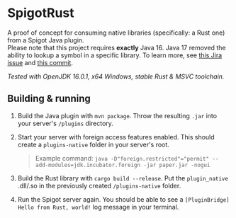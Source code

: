 # SpigotRust

A proof of concept for consuming native libraries (specifically: a Rust one) from a Spigot Java plugin.  
Please note that this project requires **exactly** Java 16. Java 17 removed the ability to lookup a symbol in a specific library. To learn more, see [this Jira issue](https://bugs.openjdk.java.net/browse/JDK-8268130) and [this commit](https://github.com/openjdk/jdk17/commit/59a539fef12dec6ba8af8a41000829402e7e9b72).

_Tested with OpenJDK 16.0.1, x64 Windows, stable Rust & MSVC toolchain._

## Building & running

1. Build the Java plugin with ```mvn package```. Throw the resulting ```.jar``` into your server's ```/plugins``` directory.
2. Start your server with foreign access features enabled. This should create a ```plugins-native``` folder in your server's root.

    > Example command: ```java -D"foreign.restricted"="permit" --add-modules=jdk.incubator.foreign -jar paper.jar -nogui```  

3. Build the Rust library with ```cargo build --release```. Put the ```plugin_native``` .dll/.so in the previously created ```/plugins-native``` folder.
4. Run the Spigot server again. You should be able to see a ```[PluginBridge] Hello from Rust, world!``` log message in your terminal.
